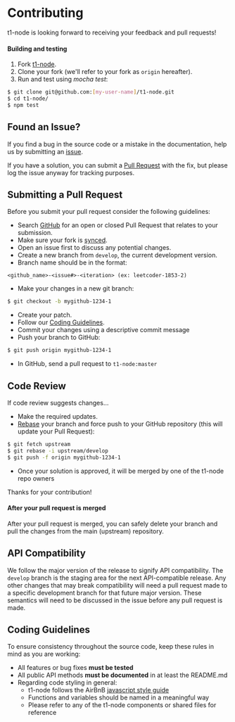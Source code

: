# Contributing
t1-node is looking forward to receiving your feedback and pull requests!

#### Building and testing
1. Fork [t1-node](https://github.com/MediaMath/t1-node). 
1. Clone your fork (we'll refer to your fork as `origin` hereafter). 
1. Run and test using *mocha test*:

```bash
$ git clone git@github.com:[my-user-name]/t1-node.git
$ cd t1-node/
$ npm test
  ```

## Found an Issue?
If you find a bug in the source code or a mistake in the documentation, help us by
submitting an [issue](https://github.com/MediaMath/t1-node/issues).

If you have a solution, you can submit a [Pull Request](#submitting-a-pull-request) with the fix, but please log the issue anyway for tracking purposes.

## Submitting a Pull Request
Before you submit your pull request consider the following guidelines:

* Search [GitHub](https://github.com/MediaMath/t1-node/pulls) for an open or closed Pull Request that relates to your submission.
* Make sure your fork is [synced](https://help.github.com/articles/syncing-a-fork/).
* Open an issue first to discuss any potential changes.
* Create a new branch from `develop`, the current development version.
* Branch name should be in the format:
```
<github_name>-<issue#>-<iteration> (ex: leetcoder-1853-2)
```
* Make your changes in a new git branch:
```bash
$ git checkout -b mygithub-1234-1
```
* Create your patch.
* Follow our [Coding Guidelines](#coding-guidelines).
* Commit your changes using a descriptive commit message
* Push your branch to GitHub:
```bash
$ git push origin mygithub-1234-1
```
* In GitHub, send a pull request to `t1-node:master`

## Code Review
If code review suggests changes...

* Make the required updates.
* [Rebase](https://help.github.com/articles/about-git-rebase/) your branch and force push to your GitHub repository (this will update your Pull Request):
```bash
$ git fetch upstream
$ git rebase -i upstream/develop
$ git push -f origin mygithub-1234-1
```
* Once your solution is approved, it will be merged by one of the t1-node repo owners

Thanks for your contribution!

#### After your pull request is merged
After your pull request is merged, you can safely delete your branch and pull the changes
from the main (upstream) repository.

## API Compatibility
We follow the major version of the release to signify API compatibility. The `develop` branch is the staging area
for the next API-compatible release. Any other changes that may break compatibility will need a pull request made
to a specific development branch for that future major version. These semantics will need to be discussed in the issue
before any pull request is made.

## Coding Guidelines
To ensure consistency throughout the source code, keep these rules in mind as you are working:

* All features or bug fixes **must be tested**
* All public API methods **must be documented** in at least the README.md
* Regarding code styling in general:
    * t1-node follows the AirBnB [javascript style guide](https://github.com/airbnb/javascript)
    * Functions and variables should be named in a meaningful way
    * Please refer to any of the t1-node components or shared files for reference
